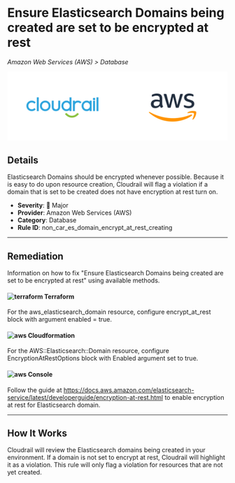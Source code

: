# Ensure Elasticsearch Domains being created are set to be encrypted at rest

*Amazon Web Services (AWS) > Database*

![Cloudrail and Amazon Web Services (AWS) logos](../images/cloudrail_aws.png)

## Details
Elasticsearch Domains should be encrypted whenever possible. Because it is easy to do upon resource creation, Cloudrail will flag a violation if a domain that is set to be created does not have encryption at rest turn on.

- **Severity**: 🔴 Major
- **Provider**: Amazon Web Services (AWS)
- **Category**: Database
- **Rule ID**: non_car_es_domain_encrypt_at_rest_creating

---

## Remediation
Information on how to fix "Ensure Elasticsearch Domains being created are set to be encrypted at rest" using available methods.


####  <img src="../_media/emojis/terraform.png" alt="terraform" width="20"/>  Terraform
For the aws_elasticsearch_domain resource, configure encrypt_at_rest block with argument enabled = true.








#### <img src="../_media/emojis/aws.png" alt="aws" width="20"/> Cloudformation
For the AWS::Elasticsearch::Domain resource, configure EncryptionAtRestOptions block with Enabled argument set to true.



####  <img src="../_media/emojis/aws.png" alt="aws" width="20"/> Console
Follow the guide at <https://docs.aws.amazon.com/elasticsearch-service/latest/developerguide/encryption-at-rest.html> to enable encryption at rest for Elasticsearch domain.




---

## How It Works
Cloudrail will review the Elasticsearch domains being created in your environment. If a domain is not set to encrypt at rest, Cloudrail will highlight it as a violation. This rule will only flag a violation for resources that are not yet created.